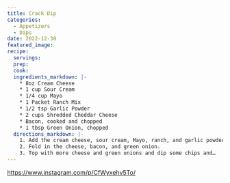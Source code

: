 ```yaml
---
title: Crack Dip
categories:
  - Appetizers
  - Dips
date: 2022-12-30
featured_image:
recipe:
  servings:
  prep:
  cook:
  ingredients_markdown: |-
    * 8oz Cream Cheese
    * 1 cup Sour Cream
    * 1/4 cup Mayo
    * 1 Packet Ranch Mix
    * 1/2 tsp Garlic Powder
    * 2 cups Shredded Cheddar Cheese
    * Bacon, cooked and chopped
    * 1 tbsp Green Onion, chopped
  directions_markdown: |-
    1. Add the cream cheese, sour cream, Mayo, ranch, and garlic powder to a bowl and use a hand mixer to mix it together. 
    2. Fold in the cheese, bacon, and green onion. 
    3. Top with more cheese and green onions and dip some chips and…
---
```

<https://www.instagram.com/p/CfWyxehv5To/>